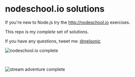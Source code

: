 # nodeschool.io solutions

If you're new to Node.js try the http://nodeschool.io exercises.

This repo is my *complete* set of solutions.

If you have any questions, tweet me: [@nelsonic](https://twitter.com/nelsonic)

![nodeschool.io complete](http://i.imgur.com/QeAugZV.png)

<br />

![stream adventure complete](http://i.imgur.com/f7DilSZ.png)